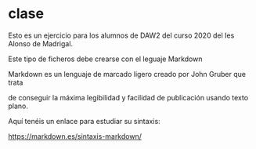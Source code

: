 # clase
Esto es un ejercicio para los alumnos de DAW2 del curso 2020 del Ies Alonso de Madrigal.  

Este tipo de ficheros debe crearse con el leguaje Markdown  

Markdown es un lenguaje de marcado ligero creado por John Gruber que trata  

de conseguir la máxima legibilidad y facilidad de publicación usando texto plano.  

Aquí tenéis un enlace para estudiar su sintaxis:   

<https://markdown.es/sintaxis-markdown/>
